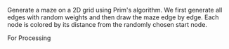 Generate a maze on a 2D grid using Prim's algorithm. We first generate all edges with random weights and then draw the maze edge by edge. Each node is colored by its distance from the randomly chosen start node.

For Processing
